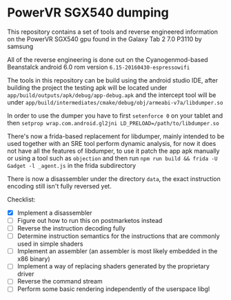 PowerVR SGX540 dumping
=========
This repository contains a set of tools and reverse engineered information on the PowerVR SGX540 gpu found in the Galaxy Tab 2 7.0 P3110 by samsung


All of the reverse engineering is done out on the Cyanogenmod-based Beanstalck android 6.0 rom version `6.15-20160430-espressowifi`

The tools in this repository can be build using the android studio IDE, after building the project the testing apk will be located under `app/build/outputs/apk/debug/app-debug.apk` and the intercept tool will be under `app/build/intermediates/cmake/debug/obj/armeabi-v7a/libdumper.so`

In order to use the dumper you have to first `setenforce 0` on your tablet and then `setprop wrap.com.android.gl2jni LD_PRELOAD=/path/to/libdumper.so`

There's now a frida-based replacement for libdumper, mainly intended to be used together with an SRE tool perform dynamic analysis, for now it does not have all the features of libdumper, to use it
patch the app apk manually or using a tool such as `objection` and then run `npm run build && frida -U Gadget -l _agent.js` in the frida subdirectory

There is now a disassembler under the directory `data`, the exact instruction encoding still isn't fully reversed yet.

Checklist:

- [x] Implement a disassembler
- [ ] Figure out how to run this on postmarketos instead
- [ ] Reverse the instruction decoding fully
- [ ] Determine instruction semantics for the instructions that are commonly used in simple shaders
- [ ] Implement an assembler (an assembler is most likely embedded in the x86 binary)
- [ ] Implement a way of replacing shaders generated by the proprietary driver
- [ ] Reverse the command stream
- [ ] Perform some basic rendering independently of the userspace libgl
